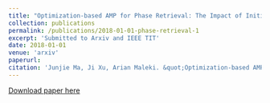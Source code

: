 ```yaml
---
title: "Optimization-based AMP for Phase Retrieval: The Impact of Initialization and $\\ell_2$-regularization"
collection: publications
permalink: /publications/2018-01-01-phase-retrieval-1
excerpt: 'Submitted to Arxiv and IEEE TIT'
date: 2018-01-01
venue: 'arxiv'
paperurl: 
citation: 'Junjie Ma, Ji Xu, Arian Maleki. &quot;Optimization-based AMP for Phase Retrieval: The Impact of Initialization and $\ell_2$-regularization&quot; <i>arxiv e-print</i>. 2018.'
---
```

[Download paper here](http://academicpages.github.io/files/paper3.pdf)
